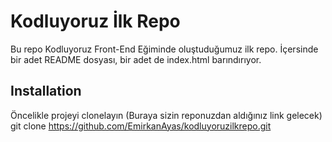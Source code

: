 # Kodluyoruz İlk Repo

Bu repo Kodluyoruz Front-End Eğiminde oluştuduğumuz ilk repo. İçersinde bir adet README dosyası, bir adet de index.html barındırıyor.

## Installation

Öncelikle projeyi clonelayın (Buraya sizin reponuzdan aldığınız link gelecek)
git clone https://github.com/EmirkanAyas/kodluyoruzilkrepo.git
